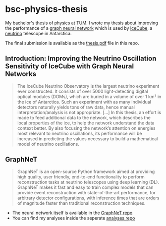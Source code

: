 # bsc-physics-thesis

My bachelor's thesis of physics at [TUM](https://www.tum.de). I wrote my thesis about improving the performance of a [graph neural network](https://en.wikipedia.org/wiki/Graph_neural_network) which is used by [IceCube](https://en.wikipedia.org/wiki/IceCube_Neutrino_Observatory), a [neutrino](https://en.wikipedia.org/wiki/Neutrino) telescope in Antarctica.

The final submission is available as the [thesis.pdf](https://github.com/timephy/bsc-physics-thesis/blob/main/thesis.pdf) file in this repo.

## Introduction: Improving the Neutrino Oscillation Sensitivity of IceCube with Graph Neural Networks

> The IceCube Neutrino Observatory is the largest neutrino experiment ever constructed. It consists of over 5000 light-detecting digital optical modules (DOMs), which are buried in a volume of over 1 km³ in the ice of Antarctica. Such an experiment with as many individual detectors naturally yields tons of raw data, hence manual interpretation/analysis is not appropriate. [...] In this thesis, an effort is made to feed additional data to the network, which describes the local properties of the ice, to help the network understand the data context better. By also focusing the network’s attention on energies most relevant to neutrino oscillations, its performance will be increased in predicting the values necessary to build a mathematical model of neutrino oscillations.

## GraphNeT

> GraphNeT is an open-source Python framework aimed at providing high quality, user friendly, end-to-end functionality to perform reconstruction tasks at neutrino telescopes using deep learning (DL). GraphNeT makes it fast and easy to train complex models that can provide event reconstruction with state-of-the-art performance, for arbitrary detector configurations, with inference times that are orders of magnitude faster than traditional reconstruction techniques.

- The neural network itself is available in the [GraphNeT repo](https://github.com/graphnet-team/graphnet)
- You can find my analyses inside the seperate [analyses repo](https://github.com/graphnet-team/analyses)
